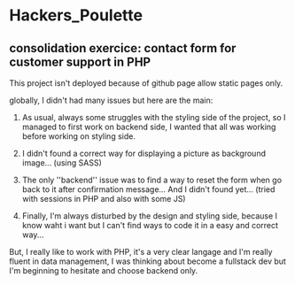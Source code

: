 # Hackers_Poulette
## consolidation exercice: contact form for customer support in PHP

This project isn't deployed because of github page allow static pages only.

globally, I didn't had many issues but here are the main:

1. As usual, always some struggles with the styling side of the project, so I managed to first work on backend side, I wanted that all was working before working on styling side.
   
2. I didn't found a correct way for displaying a picture as background image... (using SASS)

3. The only ''backend'' issue was to find a way to reset the form when go back to it after confirmation message... And I didn't found yet... (tried with sessions in PHP and also with some JS)

4. Finally, I'm always disturbed by the design and styling side, because I know waht i want but I can't find ways to code it in a easy and correct way...

But, I really like to work with PHP, it's a very clear langage and I'm really fluent in data management, I was thinking about become a fullstack dev but I'm beginning to hesitate and choose backend only.

   



